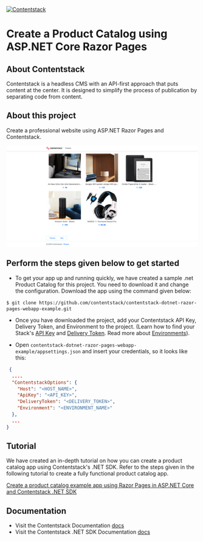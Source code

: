 [![Contentstack](https://www.contentstack.com/docs/static/images/contentstack.png)](https://www.contentstack.com/)

# Create a Product Catalog using ASP.NET Core Razor Pages

## About Contentstack
Contentstack is a headless CMS with an API-first approach that puts content at the center. It is designed to simplify the process of publication by separating code from content.

## About this project
Create a professional website using ASP.NET Razor Pages and Contentstack.

![Homepage Screenshot](./product-catelog-image.png?raw=true "Homepage Screenshot")

## Perform the steps given below to get started

 - To get your app up and running quickly, we have created a sample .net Product Catalog for this project. You need to download it and change the configuration. Download the app using the command given below:
 
```
$ git clone https://github.com/contentstack/contentstack-dotnet-razor-pages-webapp-example.git
```
  
 - Once you have downloaded the project, add your Contentstack API Key, Delivery Token, and Environment to the project. (Learn how to find your Stack's [API Key](https://www.contentstack.com/docs/guide/stack#edit-a-stack) and [Delivery Token](https://www.contentstack.com/docs/guide/tokens#create-a-delivery-token). Read more about [Environments](https://www.contentstack.com/docs/guide/environments)).

 - Open ```contentstack-dotnet-razor-pages-webapp-example/appsettings.json``` and insert your credentials, so it looks like this:
```json
 {
  ....
  "ContentstackOptions": {
    "Host": "<HOST_NAME>",
    "ApiKey": "<API_KEY>",
    "DeliveryToken": "<DELIVERY_TOKEN>",
    "Environment": "<ENVIRONMENT_NAME>"
  },
  ...
}
```

## Tutorial
We have created an in-depth tutorial on how you can create a product catalog app using Contentstack's .NET SDK. Refer to the steps given in the following tutorial to create a fully functional product catalog app.

[Create a product catalog example app using Razor Pages in ASP.NET Core and Contentstack .NET SDK](https://www.contentstack.com/docs/example-apps/build-product-catalog-example-app-using-razor-pages-in-asp-dotnet-core-and-contentstack-dotnet-sdk)

## Documentation
 - Visit the Contentstack Documentation [docs](https://www.contentstack.com/docs/)
 - Visit the Contentstack .NET SDK Documentation [docs](https://github.com/contentstack/contentstack-dotnet)
